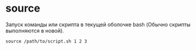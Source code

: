 # source

Запуск команды или скрипта в текущей оболочке bash (Обычно скрипты выполняются в новой).

```
source /path/to/script.sh 1 2 3
```
